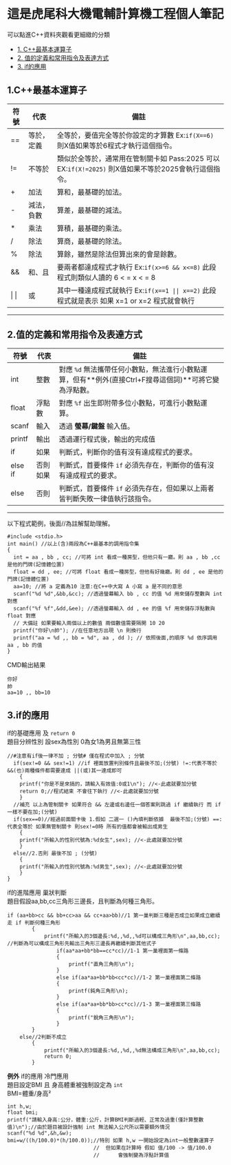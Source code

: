 # 這是虎尾科大機電輔計算機工程個人筆記
可以點進C++資料夾觀看更細緻的分類<br/>
- [1. C++最基本運算子](#1c最基本運算子)
- [2. 值的定義和常用指令及表達方式](#2值的定義和常用指令及表達方式)
- [3. if的應用](#3if的應用)
## 1.C++最基本運算子
|符號|代表|備註|
|---|---|---|
|==|等於，定義|全等於，要值完全等於你設定的才算數 Ex:`if(X==6)` 則X值如果等於6程式才執行這個指令。|
|!=|不等於|類似於全等於，通常用在管制關卡如 Pass:2025 可以 EX:`if(X!=2025)` 則X值如果不等於2025會執行這個指令。|
|+|加法|算和，最基礎的加法。|
|-|減法，負數|算差，最基礎的減法。|
|*|乘法|算積，最基礎的乘法。|
|/|除法|算商，最基礎的除法。|
|%|除法|算餘，雖然是除法但算出來的會是餘數。|
|&&|和、且|要兩者都達成程式才執行 Ex:`if(x>=6 && x<=8)` 此段程式則類似人讀的 6 < = x < = 8|
| \| \| |或|其中一種達成程式就執行 Ex:`if(x==1 \|\| x==2)` 此段程式就是表示 如果 x=1 or x=2 程式就會執行|
****

## 2.值的定義和常用指令及表達方式

|符號|代表|備註|
|---|---|---|
|int|整數| 對應 `%d` 無法攜帶任何小數點，無法進行小數點運算，但有**例外(直接Ctrl+F搜尋這個詞)**可將它變為浮點數。|
|float|浮點數| 對應 `%f` 出生即附帶多位小數點，可進行小數點運算。|
|scanf|輸入|透過 **螢幕/鍵盤** 輸入值。|
|printf|輸出|透過運行程式後，輸出的完成值|
|if|如果|判斷式，判斷你的值有沒有達成程式的要求。|
|else if|否則如果|判斷式，首要條件 `if` 必須先存在，判斷你的值有沒有達成程式的要求。|
|else|否則|判斷式，首要條件 `if` 必須先存在，但如果以上兩者皆判斷失敗一律值執行該指令。|
****

以下程式範例，後面//為註解幫助理解。
```
#include <stdio.h>
int main() //以上(含)兩段為C++最基本的調用指令集
{
  int = aa , bb , cc; //可將 int 看成一種房型，但他只有一廳。則 aa , bb ,cc 是他的門牌(記憶體位置)
  float = dd , ee; //可將 float 看成一種房型，但他有好幾廳。則 dd , ee 是他的門牌(記憶體位置)
  aa=10; //將 a 定義為10 注意:在C++中大寫 A 小寫 a 是不同的意思
  scanf("%d %d",&bb,&cc); //透過螢幕輸入 bb , cc 的值 %d 用來儲存整數與 int 對應
  scanf("%f %f",&dd,&ee); //透過螢幕輸入 dd , ee 的值 %f 用來儲存浮點數與 float 對應
  // 大備註 如果要輸入兩個以上的數值 兩個數值需要隔開 10 20
  printf("你好\n帥"); //在任意地方出現 \n 則換行
  printf("aa = %d ,, bb = %d", aa , dd ); // 依照後面,的順序 %d 依序調用 aa , bb 的值
}
```
CMD輸出結果
```
你好
帥
aa=10 ,, bb=10
```
## 3.if的應用
if的基礎應用 及 `return 0`<br/>
題目分辨性別 設sex為性別 0為女1為男且無第三性
```
//#注意有if後一律不加 ; 分號# 僅在程式中加入 ; 分號
  if(sex!=0 && sex!=1) //if 裡面放置判別條件且最後不加;(分號) !=:代表不等於 &&(也)兩種條件都需要達成 ||(或)其一達成即可
    {
    printf("你是不是來搞的，請輸入有效值:0或1\n"); //<-此處就要加分號
    return 0;//程式結束 不會往下執行 //<-此處就要加分號
    }
  //補充 以上為管制關卡 如果符合 && 左邊或右邊任一個答案則跳過 if 繼續執行 而 if 一樣不要在加;(分號)
  if(sex==0)//經過前面關卡後 1.假如 二選一 ()內填判斷依據  最後不加;(分號) ==:代表全等於 如果無管制關卡 則sex!=0時 所有的值都會被輸出成男生
    {
    printf("所輸入的性別代號為:%d女生",sex); //<-此處就要加分號
    } 
  else//2.否則 最後不加 ; (分號)
    {
    printf("所輸入的性別代號為:%d男生",sex); //<-此處就要加分號
    }
}
```
if的進階應用 巢狀判斷<br/>
題目假設aa,bb,cc三角形三邊長，且判斷為何種三角形。
```
if (aa+bb>cc && bb+cc>aa && cc+aa>bb)//1 第一巢判斷三種是否成立如果成立繼續走 if 判斷何種三角形
        {
            printf("所輸入的3個邊長:%d,,%d,,%d可以構成三角形\n",aa,bb,cc); //判斷為可以構成三角形先輸出三角形三邊長再繼續判斷其他式子
                if(aa*aa+bb*bb==cc*cc)//1-1 第一巢裡面第一條路
                {
                    printf("直角三角形\n");
                }
                else if(aa*aa+bb*bb<cc*cc)//1-2 第一巢裡面第二條路
                {
                    printf(鈍角三角形\n);
                }
                else if(aa*aa+bb*bb>cc*cc)//1-3 第一巢裡面第三條路
                {
                    printf("銳角三角形\n");
                }
        }
    else//2判斷不成立
        {
            printf("所輸入的3個邊長:%d,,%d,,%d無法構成三角形\n",aa,bb,cc);
            return 0;
        }
```
**例外** if的應用 冷門應用<br/>
題目設定BMI 且 身高體重被強制設定為 `int`<br/>
BMI=體重/身高²
```
int h,w;
float bmi;
printf("請輸入身高:公分，體重:公斤，計算BMI判斷過輕、正常及過重(僅計算整數值)\n");//由於題目被設計強制 int 無法輸入公尺所以需要額外情況
scanf("%d %d",&h,&w);
bmi=w/((h/100.0)*(h/100.0));//特別 如果 h,w 一開始設定為int一般整數運算子
                            //  但如果在計算時 假如 值/100 -> 值/100.0
                            //      會強制變為浮點計算值 
```
